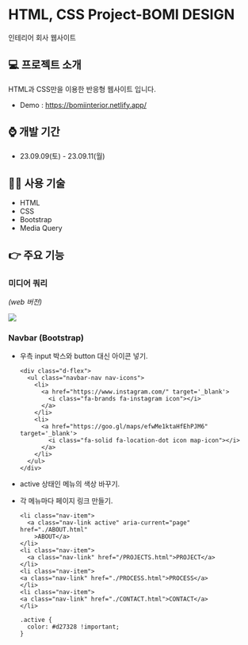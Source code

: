 # HTML, CSS Project-BOMI DESIGN

인테리어 회사 웹사이트

## :computer: 프로젝트 소개

HTML과 CSS만을 이용한 반응형 웹사이트 입니다.
- Demo : <https://bomiinterior.netlify.app/>

## ⌚ 개발 기간

- 23.09.09(토) - 23.09.11(월)

## 🧑‍💻 사용 기술

- HTML
- CSS
- Bootstrap
- Media Query

## 👉 주요 기능

### 미디어 쿼리
  _(web 버전)_
  
  ![](https://github.com/kkanghyo/Interior_website/assets/108261604/2de48367-5bef-4c5a-aaf5-d669e737231b)
    
### Navbar (Bootstrap)

- 우측 input 박스와 button 대신 아이콘 넣기.
    
      <div class="d-flex">
        <ul class="navbar-nav nav-icons">
          <li>
            <a href="https://www.instagram.com/" target='_blank'>
              <i class="fa-brands fa-instagram icon"></i>
            </a>
          </li>
          <li>
            <a href="https://goo.gl/maps/efwMe1ktaHfEhPJM6" target='_blank'>
              <i class="fa-solid fa-location-dot icon map-icon"></i>
            </a>
          </li>
        </ul>
      </div>

- active 상태인 메뉴의 색상 바꾸기.
- 각 메뉴마다 페이지 링크 만들기.

    ```
    <li class="nav-item">
      <a class="nav-link active" aria-current="page" href="./ABOUT.html"
        >ABOUT</a>
    </li>
    <li class="nav-item">
      <a class="nav-link" href="/PROJECTS.html">PROJECT</a>
    </li>
    <li class="nav-item">
    <a class="nav-link" href="./PROCESS.html">PROCESS</a>
    </li>
    <li class="nav-item">
    <a class="nav-link" href="./CONTACT.html">CONTACT</a>
    </li>
    ```
    ```
    .active {
      color: #d27328 !important;
    }
    ```
